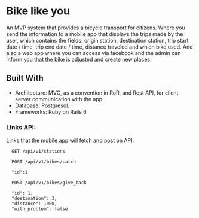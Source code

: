 # Bike like you

An MVP system that provides a bicycle transport for citizens.
Where you send the information to a mobile app that displays the trips made by the user,  which contains the fields: origin station, destination station, trip start date / time, trip end date / time, distance traveled and which bike used.
And also a web app where you can access via facebook and the admin can inform you that the bike is adjusted and create new places.

## Built With

* Architecture: MVC, as a convention in RoR, and Rest API, for client-server communication with the app.
* Database: Postgresql.
* Frameworks: Ruby on Rails 6

### Links API:

Links that the mobile app will fetch and post on API.

```
  GET /api/v1/stations
```

```
  POST /api/v1/bikes/catch

  "id":1
```

```
  POST /api/v1/bikes/give_back

  "id": 1,
  "destination": 3,
  "distance": 1000,
  "with_problem": false
```

